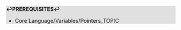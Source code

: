 <div style="margin:2em; background-color: #e0e0e0;">

<strong>↩PREREQUISITES↩</strong>

 * Core Language/Variables/Pointers_TOPIC

</div>

